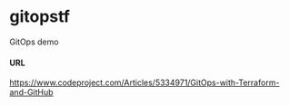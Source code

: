 # gitopstf

GitOps demo

#### URL

https://www.codeproject.com/Articles/5334971/GitOps-with-Terraform-and-GitHub